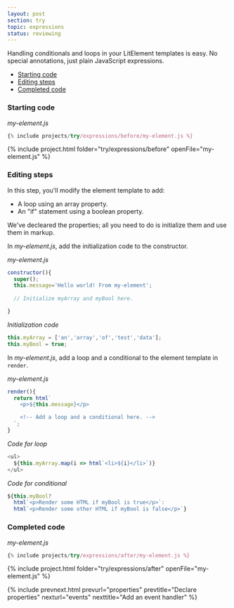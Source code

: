```yaml
---
layout: post
section: try
topic: expressions
status: reviewing
---
```


Handling conditionals and loops in your LitElement templates is easy. No special annotations, just plain JavaScript expressions. 

* [Starting code](#start)
* [Editing steps](#edit)
* [Completed code](#completed)

<a name="start">

### Starting code

_my-element.js_

```js
{% include projects/try/expressions/before/my-element.js %}
```

{% include project.html folder="try/expressions/before" openFile="my-element.js" %}

<a name="edit">

### Editing steps

In this step, you'll modify the element template to add:

* A loop using an array property.
* An "if" statement using a boolean property.

We've decleared the properties; all you need to do is initialize them and use them in markup.

In _my-element.js_, add the initialization code to the constructor.

_my-element.js_

```js
constructor(){
  super();
  this.message='Hello world! From my-element';
  
  // Initialize myArray and myBool here.

}
```

_Initialization code_

```js
this.myArray = ['an','array','of','test','data'];
this.myBool = true;
```

In _my-element.js_, add a loop and a conditional to the element template in `render`.

_my-element.js_

```js
render(){
  return html`
    <p>${this.message}</p>

    <!-- Add a loop and a conditional here. -->
  `;
}
```

_Code for loop_

```js
<ul>
  ${this.myArray.map(i => html`<li>${i}</li>`)}
</ul>
```

_Code for conditional_

```js
${this.myBool?
  html`<p>Render some HTML if myBool is true</p>`:
  html`<p>Render some other HTML if myBool is false</p>`}
```

<a name="completed">

### Completed code

_my-element.js_

```js
{% include projects/try/expressions/after/my-element.js %}
```

{% include project.html folder="try/expressions/after" openFile="my-element.js" %}

{% include prevnext.html prevurl="properties" prevtitle="Declare properties" nexturl="events" nexttitle="Add an event handler" %}
